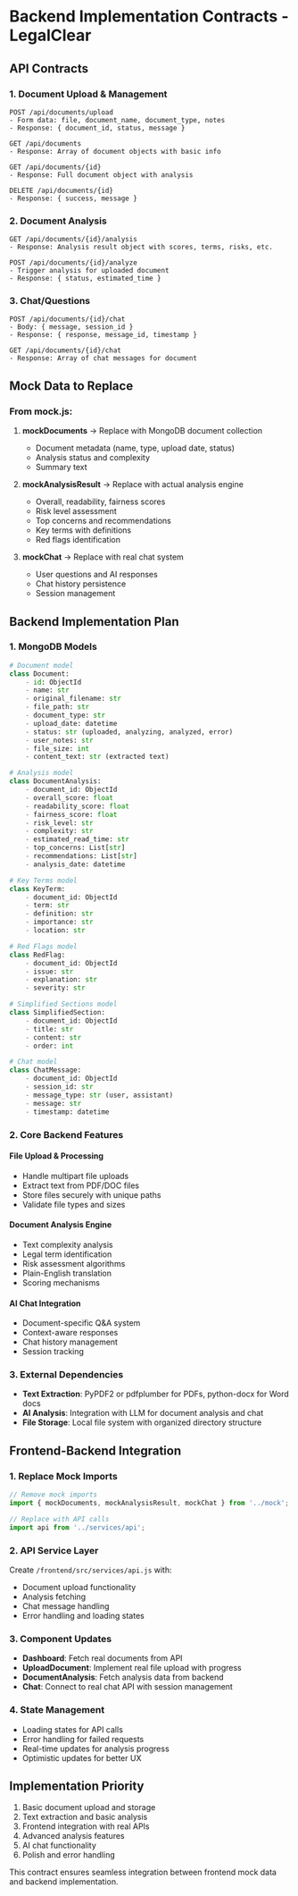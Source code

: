 # Backend Implementation Contracts - LegalClear

## API Contracts

### 1. Document Upload & Management
```
POST /api/documents/upload
- Form data: file, document_name, document_type, notes
- Response: { document_id, status, message }

GET /api/documents
- Response: Array of document objects with basic info

GET /api/documents/{id}
- Response: Full document object with analysis

DELETE /api/documents/{id}
- Response: { success, message }
```

### 2. Document Analysis
```
GET /api/documents/{id}/analysis
- Response: Analysis result object with scores, terms, risks, etc.

POST /api/documents/{id}/analyze
- Trigger analysis for uploaded document
- Response: { status, estimated_time }
```

### 3. Chat/Questions
```
POST /api/documents/{id}/chat
- Body: { message, session_id }
- Response: { response, message_id, timestamp }

GET /api/documents/{id}/chat
- Response: Array of chat messages for document
```

## Mock Data to Replace

### From mock.js:
1. **mockDocuments** → Replace with MongoDB document collection
   - Document metadata (name, type, upload date, status)
   - Analysis status and complexity
   - Summary text

2. **mockAnalysisResult** → Replace with actual analysis engine
   - Overall, readability, fairness scores
   - Risk level assessment
   - Top concerns and recommendations
   - Key terms with definitions
   - Red flags identification

3. **mockChat** → Replace with real chat system
   - User questions and AI responses
   - Chat history persistence
   - Session management

## Backend Implementation Plan

### 1. MongoDB Models
```python
# Document model
class Document:
    - id: ObjectId
    - name: str
    - original_filename: str
    - file_path: str
    - document_type: str
    - upload_date: datetime
    - status: str (uploaded, analyzing, analyzed, error)
    - user_notes: str
    - file_size: int
    - content_text: str (extracted text)

# Analysis model
class DocumentAnalysis:
    - document_id: ObjectId
    - overall_score: float
    - readability_score: float
    - fairness_score: float
    - risk_level: str
    - complexity: str
    - estimated_read_time: str
    - top_concerns: List[str]
    - recommendations: List[str]
    - analysis_date: datetime

# Key Terms model
class KeyTerm:
    - document_id: ObjectId
    - term: str
    - definition: str
    - importance: str
    - location: str

# Red Flags model
class RedFlag:
    - document_id: ObjectId
    - issue: str
    - explanation: str
    - severity: str

# Simplified Sections model
class SimplifiedSection:
    - document_id: ObjectId
    - title: str
    - content: str
    - order: int

# Chat model
class ChatMessage:
    - document_id: ObjectId
    - session_id: str
    - message_type: str (user, assistant)
    - message: str
    - timestamp: datetime
```

### 2. Core Backend Features

#### File Upload & Processing
- Handle multipart file uploads
- Extract text from PDF/DOC files
- Store files securely with unique paths
- Validate file types and sizes

#### Document Analysis Engine
- Text complexity analysis
- Legal term identification
- Risk assessment algorithms
- Plain-English translation
- Scoring mechanisms

#### AI Chat Integration
- Document-specific Q&A system
- Context-aware responses
- Chat history management
- Session tracking

### 3. External Dependencies
- **Text Extraction**: PyPDF2 or pdfplumber for PDFs, python-docx for Word docs
- **AI Analysis**: Integration with LLM for document analysis and chat
- **File Storage**: Local file system with organized directory structure

## Frontend-Backend Integration

### 1. Replace Mock Imports
```javascript
// Remove mock imports
import { mockDocuments, mockAnalysisResult, mockChat } from '../mock';

// Replace with API calls
import api from '../services/api';
```

### 2. API Service Layer
Create `/frontend/src/services/api.js` with:
- Document upload functionality
- Analysis fetching
- Chat message handling
- Error handling and loading states

### 3. Component Updates
- **Dashboard**: Fetch real documents from API
- **UploadDocument**: Implement real file upload with progress
- **DocumentAnalysis**: Fetch analysis data from backend
- **Chat**: Connect to real chat API with session management

### 4. State Management
- Loading states for API calls
- Error handling for failed requests
- Real-time updates for analysis progress
- Optimistic updates for better UX

## Implementation Priority
1. Basic document upload and storage
2. Text extraction and basic analysis
3. Frontend integration with real APIs
4. Advanced analysis features
5. AI chat functionality
6. Polish and error handling

This contract ensures seamless integration between frontend mock data and backend implementation.